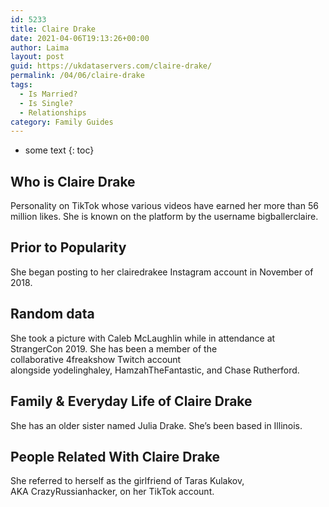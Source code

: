 ```yaml
---
id: 5233
title: Claire Drake
date: 2021-04-06T19:13:26+00:00
author: Laima
layout: post
guid: https://ukdataservers.com/claire-drake/
permalink: /04/06/claire-drake
tags:
  - Is Married?
  - Is Single?
  - Relationships
category: Family Guides
---
```


* some text
{: toc}


## Who is Claire Drake
                  
                  
                  
Personality on TikTok whose various videos have earned her more than 56 million likes. She is known on the platform by the username bigballerclaire. 
                  
              
            
              
            
                
                
                
## Prior to Popularity
                  
                  
                  
She began posting to her clairedrakee Instagram account in November of 2018.
                  
              
            
              
            
                
                
                
## Random data
                  
                  
                  
She took a picture with Caleb McLaughlin while in attendance at StrangerCon 2019. She has been a member of the collaborative 4freakshow Twitch account alongside yodelinghaley, HamzahTheFantastic, and Chase Rutherford.
                  
              
            
              
            
                
                
                
## Family & Everyday Life of Claire Drake
                  
                  
                  
She has an older sister named Julia Drake. She&#8217;s been based in Illinois.
                  
              
            
              
            
                
                
                
## People Related With Claire Drake
                  
                  
                  
She referred to herself as the girlfriend of Taras Kulakov, AKA CrazyRussianhacker, on her TikTok account.
                  
              
            
              
            
                
              
            
              
              
            
            
              
            
          
          
          